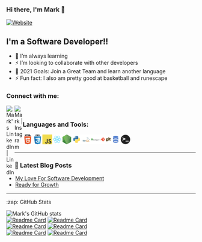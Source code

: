 ### Hi there, I'm Mark 👋

[![Website](https://img.shields.io/website?label=MClarke9k9.com&style=for-the-badge&url=https%3A%2F%2Fcodestackr.com)](https://www.upwork.com/freelancers/~017e3bd9129fdd9e50)

## I'm a Software Developer!!

- 🥅   I’m always learning 
- ⚡ I’m looking to collaborate with other developers
- 🥅   2021 Goals: Join a Great Team and learn another language
- ⚡ Fun fact: I also am pretty good at basketball and runescape 

### Connect with me:

[<img align="left" alt="Mark's LinkedIn | LinkedIn" width="22px" src="https://cdn.jsdelivr.net/npm/simple-icons@v3/icons/linkedin.svg" />](https://www.linkedin.com/in/mclarke9k9/)
[<img align="left" alt="Mark | Instagram" width="22px" src="https://cdn.jsdelivr.net/npm/simple-icons@v3/icons/instagram.svg" />](https://www.instagram.com/captianclarke/)<br />

### Languages and Tools:



<img align="left" alt="HTML5" width="26px" src="https://raw.githubusercontent.com/github/explore/80688e429a7d4ef2fca1e82350fe8e3517d3494d/topics/html/html.png" />
<img align="left" alt="CSS3" width="26px" src="https://raw.githubusercontent.com/github/explore/80688e429a7d4ef2fca1e82350fe8e3517d3494d/topics/css/css.png" />
<img align="left" alt="JavaScript" width="26px" src="https://raw.githubusercontent.com/github/explore/80688e429a7d4ef2fca1e82350fe8e3517d3494d/topics/javascript/javascript.png" />
<img align="left" alt="React" width="26px" src="https://raw.githubusercontent.com/github/explore/80688e429a7d4ef2fca1e82350fe8e3517d3494d/topics/react/react.png" />
<img align="left" alt="Node.js" width="26px" src="https://raw.githubusercontent.com/github/explore/80688e429a7d4ef2fca1e82350fe8e3517d3494d/topics/nodejs/nodejs.png" />
<img align="left" alt="Python" width="26px" src="https://raw.githubusercontent.com/github/explore/80688e429a7d4ef2fca1e82350fe8e3517d3494d/topics/python/python.png" />
<img align="left" alt="MySQL" width="26px" src="https://raw.githubusercontent.com/github/explore/80688e429a7d4ef2fca1e82350fe8e3517d3494d/topics/mysql/mysql.png" />
<img align="left" alt="MongoDB" width="26px" src="https://raw.githubusercontent.com/github/explore/80688e429a7d4ef2fca1e82350fe8e3517d3494d/topics/mongodb/mongodb.png" />
<img align="left" alt="Git" width="26px" src="https://raw.githubusercontent.com/github/explore/80688e429a7d4ef2fca1e82350fe8e3517d3494d/topics/git/git.png" />
<img align="left" alt="GitHub" width="26px" src="https://raw.githubusercontent.com/github/explore/78df643247d429f6cc873026c0622819ad797942/topics/sql/sql.png" />
<img align="left" alt="Terminal" width="26px" src="https://raw.githubusercontent.com/github/explore/80688e429a7d4ef2fca1e82350fe8e3517d3494d/topics/terminal/terminal.png" />
<br />
<br />

---



### 📕 Latest Blog Posts

<!-- BLOG-POST-LIST:START -->
- [My Love For Software Development](https://dev.to/mclarke9k9/love-software-development-3gfk)
- [Ready for Growth](https://dev.to/mclarke9k9/ready-for-growth-1mg5)
<!-- BLOG-POST-LIST:END -->

---


 <summary> :zap: GitHub Stats</summary>

![Mark's GitHub stats](https://github-readme-stats.vercel.app/api?username=MClarke9k9&show_icons=true&theme=midnight-purple)
<br/>[![Readme Card](https://github-readme-stats.vercel.app/api/pin/?username=MClarke9k9&theme=midnight-purple&repo=AlgoSorter)](https://github.com/MClarke9k9/AlgoSorter)
  [![Readme Card](https://github-readme-stats.vercel.app/api/pin/?username=MClarke9k9&theme=midnight-purple&repo=GetFit)](https://github.com/MClarke9k9/GetFit)
<br/>[![Readme Card](https://github-readme-stats.vercel.app/api/pin/?username=MClarke9k9&theme=midnight-purple&repo=WeatherDashboard2.0)](https://github.com/MClarke9k9/WeatherDashboard2.0)
  [![Readme Card](https://github-readme-stats.vercel.app/api/pin/?username=MClarke9k9&theme=midnight-purple&repo=My-Kmeans)](https://github.com/MClarke9k9/My-Kmeans)
<br/>[![Readme Card](https://github-readme-stats.vercel.app/api/pin/?username=MClarke9k9&theme=midnight-purple&repo=README-For-You)](https://github.com/MClarke9k9/RAEDME-For-You)
  [![Readme Card](https://github-readme-stats.vercel.app/api/pin/?username=MClarke9k9&theme=midnight-purple&repo=UserDirectory)](https://github.com/MClarke9k9/UserDirectory)











